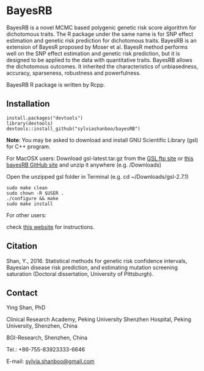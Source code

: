 # BayesRB
BayesRB is a novel MCMC based polygenic genetic risk score algorithm for dichotomous traits. The R package under the same name is for SNP effect estimation and genetic risk prediction for dichotomous traits. BayesRB is an extension of BayesR proposed by Moser et al. BayesR method performs well on the SNP effect estimation and genetic risk prediction, but it is designed to be applied to the data with quantitative traits. BayesRB allows the dichotomous outcomes. It inherited the characteristics of unbiasedness, accuracy, sparseness, robustness and powerfulness. 

BayesRB R package is written by Rcpp.

## Installation
```
install.packages("devtools")
library(devtools)
devtools::install_github("sylviashanboo/bayesRB")
```


**Note**: You may be asked to download and install GNU Scientific Library (gsl) for C++ program. 

For MacOSX users:
Download gsl-latest.tar.gz from the [GSL ftp site](https://www.gnu.org/software/gsl/) or [this bayesRB GitHub site](https://github.com/sylviashanboo/bayesRB/tree/main/appendix%20files) and unzip it anywhere (e.g. /Downloads)

Open the unzipped gsl folder in Terminal (e.g. cd ~/Downloads/gsl-2.7.1)
```
sudo make clean
sudo chown -R $USER .
./configure && make
sudo make install
```

For other users: 

check [this website](https://gist.github.com/TysonRayJones/af7bedcdb8dc59868c7966232b4da903) for instructions.


## Citation
Shan, Y., 2016. Statistical methods for genetic risk confidence intervals, Bayesian disease risk prediction, and estimating mutation screening saturation (Doctoral dissertation, University of Pittsburgh).

## Contact
Ying Shan, PhD

Clinical Research Academy, Peking University Shenzhen Hospital, Peking University, Shenzhen, China

BGI-Research, Shenzhen, China

Tel.: +86-755-83923333-6646

E-mail: sylvia.shanboo@gmail.com
